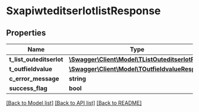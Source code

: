 # SxapiwteditserlotlistResponse

## Properties
Name | Type | Description | Notes
------------ | ------------- | ------------- | -------------
**t_list_outeditserlot** | [**\Swagger\Client\Model\TListOuteditserlotResp**](TListOuteditserlotResp.md) |  | [optional] 
**t_outfieldvalue** | [**\Swagger\Client\Model\TOutfieldvalueResp**](TOutfieldvalueResp.md) |  | [optional] 
**c_error_message** | **string** |  | [optional] 
**success_flag** | **bool** |  | [optional] 

[[Back to Model list]](../README.md#documentation-for-models) [[Back to API list]](../README.md#documentation-for-api-endpoints) [[Back to README]](../README.md)


